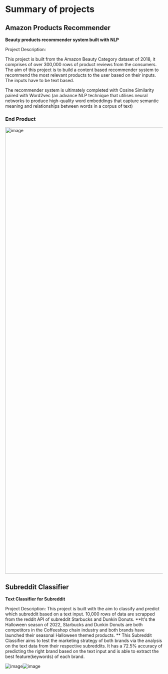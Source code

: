 # Summary of projects

## Amazon Products Recommender
**Beauty products recommender system built with NLP** 

Project Description: 

This project is built from the Amazon Beauty Category dataset of 2018, it comprises of over 300,000 rows of product reviews from the consumers.
The aim of this project is to build a content based recommender system to recommend the most relevant products to the user based on their inputs.
The inputs have to be text based.

The recommender system is ultimately completed with Cosine Similarity paired with Word2vec (an advance NLP technique that utilises neural networks to produce high-quality word embeddings that capture semantic meaning and relationships between words in a corpus of text) 

### End Product
<img width="1427" alt="image" src="https://user-images.githubusercontent.com/106056323/217649154-33147f78-82cf-4a2d-b83d-1ad91cb942e3.png">


## Subreddit Classifier
**Text Classifier for Subreddit**

Project Description:
This project is built with the aim to classify and predict which subreddit based on a text input. 10,000 rows of data are scrapped from the reddit API of subreddit Starbucks and Dunkin Donuts. 
**It's the Halloween season of 2022, Starbucks and Dunkin Donuts are both competitors in the Coffeeshop chain industry and both brands have launched their seasonal Halloween themed products. **
This Subreddit Classifier aims to test the marketing strategy of both brands via the analysis on the text data from their respective subreddits. It has a 72.5% accuracy of predicting the right brand based on the text input and is able to extract the best feature(keywords) of each brand.

![image](https://user-images.githubusercontent.com/106056323/217898200-8dfe9094-9c28-4c1a-9be1-b42f3c9b4e2f.png)![image](https://user-images.githubusercontent.com/106056323/217901039-ffbfc623-c15a-46d6-89e7-d61bd22345c0.png)


